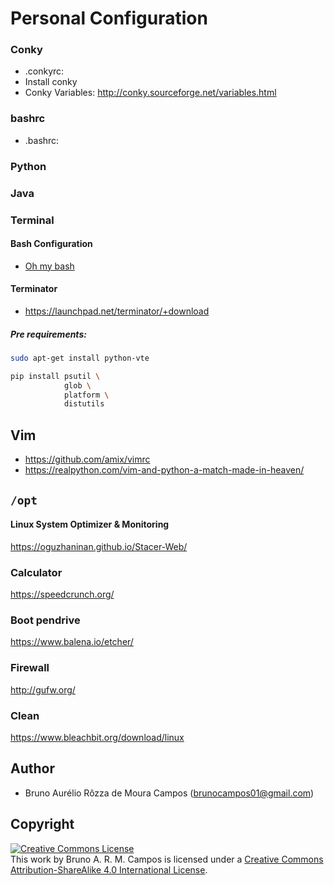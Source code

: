 # Personal Configuration

### Conky
- .conkyrc: 
- Install conky
- Conky Variables: http://conky.sourceforge.net/variables.html


### bashrc
- .bashrc: 

### Python

### Java

### Terminal

#### Bash Configuration
- [Oh my bash](https://ohmybash.github.io/)

#### Terminator
- https://launchpad.net/terminator/+download

##### Pre requirements:

```bash
sudo apt-get install python-vte
```

```bash
pip install psutil \
            glob \
            platform \
            distutils
```

## Vim
- https://github.com/amix/vimrc
- https://realpython.com/vim-and-python-a-match-made-in-heaven/

## `/opt`

#### Linux System Optimizer & Monitoring
https://oguzhaninan.github.io/Stacer-Web/<br/>

### Calculator
https://speedcrunch.org/

### Boot pendrive
https://www.balena.io/etcher/

### Firewall
http://gufw.org/

### Clean
https://www.bleachbit.org/download/linux

## Author
- Bruno Aurélio Rôzza de Moura Campos (brunocampos01@gmail.com)
## Copyright
<a rel="license" href="http://creativecommons.org/licenses/by-sa/4.0/"><img alt="Creative Commons License" style="border-width:0" src="https://i.creativecommons.org/l/by-sa/4.0/88x31.png" /></a><br />This work by <span xmlns:cc="http://creativecommons.org/ns#" property="cc:attributionName">Bruno A. R. M. Campos</span> is licensed under a <a rel="license" href="http://creativecommons.org/licenses/by-sa/4.0/">Creative Commons Attribution-ShareAlike 4.0 International License</a>.
